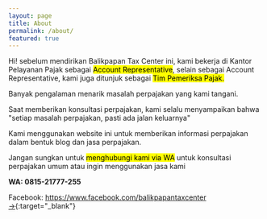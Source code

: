 ```yaml
---
layout: page
title: About
permalink: /about/
featured: true
---
```


Hi! sebelum mendirikan Balikpapan Tax Center ini, kami bekerja di Kantor Pelayanan Pajak sebagai <mark>Account Representative</mark>, selain sebagai Account Representative, kami juga ditunjuk sebagai <mark>Tim Pemeriksa Pajak.</mark>

Banyak pengalaman menarik masalah perpajakan yang kami tangani.

Saat memberikan konsultasi perpajakan, kami selalu menyampaikan bahwa "setiap masalah perpajakan, pasti ada jalan keluarnya"

Kami menggunakan website ini untuk memberikan informasi perpajakan dalam bentuk blog dan jasa perpajakan.

Jangan sungkan untuk <mark>menghubungi kami via WA</mark> untuk konsultasi perpajakan umum atau ingin menggunakan jasa kami

**WA: 0815-21777-255**

Facebook: [https://www.facebook.com/balikpapantaxcenter →](https://www.facebook.com/balikpapantaxcenter){:target="\_blank"}
